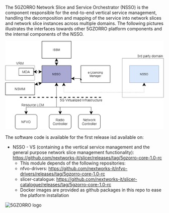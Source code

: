 The 5GZORRO Network Slice and Service Orchestrator (NSSO) is the component responsible for the end-to-end vertical service management, handling the decomposition and mapping of the service into network slices and network slice instances across multiple domains. The following pictures illustrates the interfaces towards other 5GZORRO platform components and the internal components of the NSSO.

![NSSO interfaces](https://github.com/5GZORRO/nsso/blob/main/nsso_interfaces.png)


The software code is available for the first release isd available on:
- NSSO - VS (containing a the vertical service management and the general purpose network slice management functionality): https://github.com/nextworks-it/slicer/releases/tag/5gzorro-core-1.0-rc
  - This module depends of the following repositories:
  - nfvo-drivers: https://github.com/nextworks-it/nfvo-drivers/releases/tag/5gzorro-core-1.0-rc
  - slicer-catalogue: https://github.com/nextworks-it/slicer-catalogue/releases/tag/5gzorro-core-1.0-rc
  - Docker images are provided as github packages in this repo to ease the platform installation

![5GZORRO logo](https://www.5gzorro.eu/wp-content/uploads/2019/11/Logo-White-5GZORRO.png)

